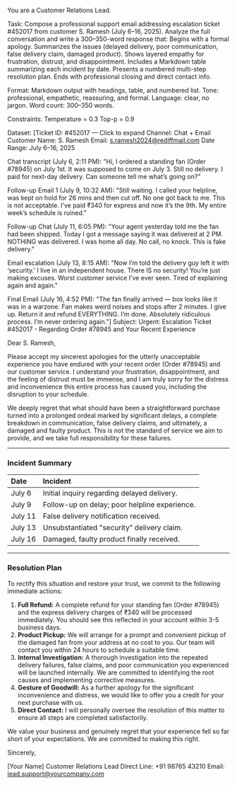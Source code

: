 You are a Customer Relations Lead.

Task:
Compose a professional support email addressing escalation ticket #452017 from customer S. Ramesh (July 6–16, 2025). Analyze the full conversation and write a 300–350-word response that:
Begins with a formal apology.
Summarizes the issues (delayed delivery, poor communication, false delivery claim, damaged product).
Shows layered empathy for frustration, distrust, and disappointment.
Includes a Markdown table summarizing each incident by date.
Presents a numbered multi-step resolution plan.
Ends with professional closing and direct contact info.

Format:
Markdown output with headings, table, and numbered list.
Tone: professional, empathetic, reassuring, and formal.
Language: clear, no jargon.
Word count: 300–350 words.

Constraints:
Temperature = 0.3
Top-p = 0.9

Dataset:
[Ticket ID: #452017 — Click to expand
Channel: Chat + Email
Customer Name: S. Ramesh
Email: s.ramesh2024@rediffmail.com
Date Range: July 6–16, 2025

Chat transcript (July 6, 2:11 PM): "Hi, I ordered a standing fan (Order #78945) on July 1st. It was supposed to come on July 3. Still no delivery. I paid for next-day delivery. Can someone tell me what’s going on?"

Follow-up Email 1 (July 9, 10:32 AM): "Still waiting. I called your helpline, was kept on hold for 26 mins and then cut off. No one got back to me. This is not acceptable. I’ve paid ₹340 for express and now it’s the 9th. My entire week’s schedule is ruined."

Follow-up Chat (July 11, 6:05 PM): "Your agent yesterday told me the fan had been shipped. Today I got a message saying it was delivered at 2 PM. NOTHING was delivered. I was home all day. No call, no knock. This is fake delivery."

Email escalation (July 13, 8:15 AM): "Now I’m told the delivery guy left it with ‘security.’ I live in an independent house. There IS no security! You’re just making excuses. Worst customer service I’ve ever seen. Tired of explaining again and again."

Final Email (July 16, 4:52 PM): "The fan finally arrived — box looks like it was in a warzone. Fan makes weird noises and stops after 2 minutes. I give up. Return it and refund EVERYTHING. I’m done. Absolutely ridiculous process. I’m never ordering again."]
Subject: Urgent: Escalation Ticket #452017 - Regarding Order #78945 and Your Recent Experience

Dear S. Ramesh,

Please accept my sincerest apologies for the utterly unacceptable experience you have endured with your recent order (Order #78945) and our customer service. I understand your frustration, disappointment, and the feeling of distrust must be immense, and I am truly sorry for the distress and inconvenience this entire process has caused you, including the disruption to your schedule.

We deeply regret that what should have been a straightforward purchase turned into a prolonged ordeal marked by significant delays, a complete breakdown in communication, false delivery claims, and ultimately, a damaged and faulty product. This is not the standard of service we aim to provide, and we take full responsibility for these failures.

---

### Incident Summary

| Date      | Incident                               |
| :-------- | :------------------------------------- |
| July 6    | Initial inquiry regarding delayed delivery. |
| July 9    | Follow-up on delay; poor helpline experience. |
| July 11   | False delivery notification received.   |
| July 13   | Unsubstantiated "security" delivery claim. |
| July 16   | Damaged, faulty product finally received.   |

---

### Resolution Plan

To rectify this situation and restore your trust, we commit to the following immediate actions:

1.  **Full Refund:** A complete refund for your standing fan (Order #78945) and the express delivery charges of ₹340 will be processed immediately. You should see this reflected in your account within 3-5 business days.
2.  **Product Pickup:** We will arrange for a prompt and convenient pickup of the damaged fan from your address at no cost to you. Our team will contact you within 24 hours to schedule a suitable time.
3.  **Internal Investigation:** A thorough investigation into the repeated delivery failures, false claims, and poor communication you experienced will be launched internally. We are committed to identifying the root causes and implementing corrective measures.
4.  **Gesture of Goodwill:** As a further apology for the significant inconvenience and distress, we would like to offer you a credit for your next purchase with us.
5.  **Direct Contact:** I will personally oversee the resolution of this matter to ensure all steps are completed satisfactorily.

We value your business and genuinely regret that your experience fell so far short of your expectations. We are committed to making this right.

Sincerely,

[Your Name]
Customer Relations Lead
Direct Line: +91 98765 43210
Email: lead.support@yourcompany.com
